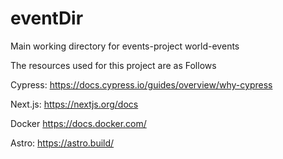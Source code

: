 # eventDir

Main working directory for events-project world-events

The resources used for this project are as Follows

Cypress: <https://docs.cypress.io/guides/overview/why-cypress>

Next.js: <https://nextjs.org/docs>

Docker <https://docs.docker.com/>

Astro: <https://astro.build/>
